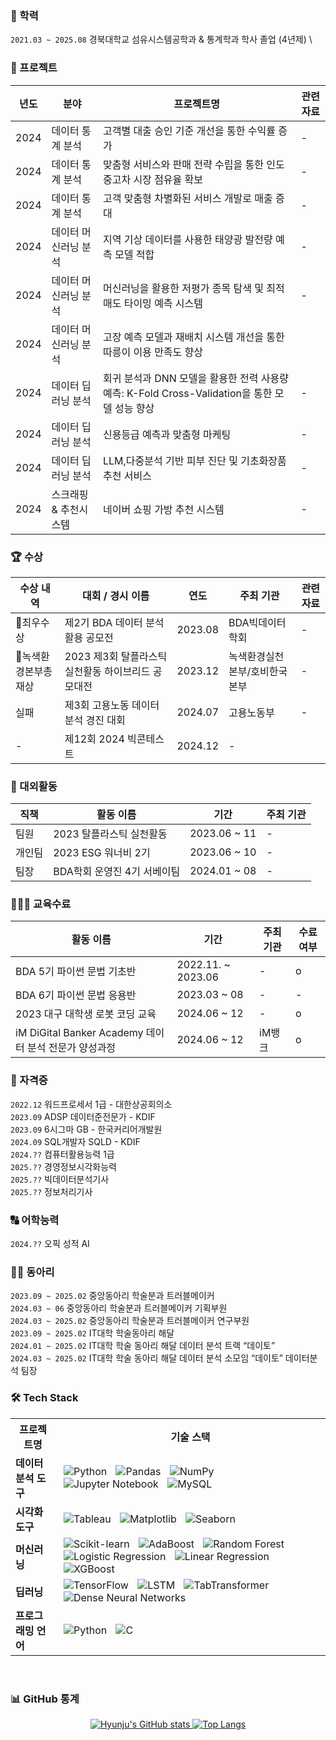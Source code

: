 ### 🏫 학력
`2021.03 ~ 2025.08` 경북대학교 섬유시스템공학과 & 통계학과 학사 졸업 (4년제) \


### 🚀 프로젝트
| 년도| 분야 | 프로젝트명 | 관련자료 |
| -- | --- | ------ | ------- |
| 2024 | 데이터 통계 분석 | 고객별 대출 승인 기준 개선을 통한 수익률 증가 | - |
| 2024 | 데이터 통계 분석 | 맞춤형 서비스와 판매 전략 수립을 통한 인도 중고차 시장 점유율 확보 | - |
| 2024 | 데이터 통계 분석 | 고객 맞춤형 차별화된 서비스 개발로 매출 증대 | - |
| 2024 | 데이터 머신러닝 분석 | 지역 기상 데이터를 사용한 태양광 발전량 예측 모델 적합 | - |
| 2024 | 데이터 머신러닝 분석 | 머신러닝을 활용한 저평가 종목 탐색 및 최적 매도 타이밍 예측 시스템 | - |
| 2024 | 데이터 머신러닝 분석 | 고장 예측 모델과 재배치 시스템 개선을 통한 따릉이 이용 만족도 향상 | |
| 2024 | 데이터 딥러닝 분석 | 회귀 분석과 DNN 모델을 활용한 전력 사용량 예측: K-Fold Cross-Validation을 통한 모델 성능 향상 | - |
| 2024 | 데이터 딥러닝 분석 | 신용등급 예측과 맞춤형 마케팅 | - |
| 2024 | 데이터 딥러닝 분석 | LLM,다중분석 기반 피부 진단 및 기초화장품 추천 서비스 | - |
| 2024 | 스크래핑 & 추천시스템 | 네이버 쇼핑 가방 추천 시스템 | - |


### 🏆 수상
| 수상 내역          | 대회 / 경시 이름                             | 연도    | 주최 기관                 | 관련자료 |
| ------------------ | -------------------------------------------- | ------- | ------------------------- | - |
| 🥇최우수상         | 제2기 BDA 데이터 분석 활용 공모전             | 2023.08 | BDA빅데이터학회           | - |
| 🥇녹색환경본부총재상 | 2023 제3회 탈플라스틱 실천활동 하이브리드 공모대전 | 2023.12 | 녹색환경실천본부/호비한국본부 | - |
| 실패 | 제3회 고용노동 데이터 분석 경진 대회 | 2024.07 | 고용노동부 | - |
| - | 제12회 2024 빅콘테스트 | 2024.12 | - |


### 💼 대외활동
| 직책 | 활동 이름 | 기간 | 주최 기관 |
| ---- | ----------------------- | ----------- | ------ |
| 팀원 | 2023 탈플라스틱 실천활동 | 2023.06 ~ 11 | - |
| 개인팀 | 2023 ESG 워너비 2기 | 2023.06 ~ 10 | - |
| 팀장 | BDA학회 운영진 4기 서베이팀 | 2024.01 ~ 08 | - |


### 👩🏻‍🏫 교육수료
| 활동 이름 | 기간 | 주최 기관 | 수료 여부 |
| ------------------------- | ------------------- | ---- | ---------- |
| BDA 5기 파이썬 문법 기초반 | 2022.11. ~ 2023.06 | - | o |
| BDA 6기 파이썬 문법 응용반 | 2023.03 ~ 08 |- | - |
| 2023 대구 대학생 로봇 코딩 교육 | 2024.06 ~ 12 | - | o |
| iM DiGital Banker Academy 데이터 분석 전문가 양성과정 | 2024.06 ~ 12 | iM뱅크 | o |

### 📜 자격증
`2022.12` 워드프로세서 1급 - 대한상공회의소 \
`2023.09` ADSP 데이터준전문가 - KDIF \
`2023.09` 6시그마 GB - 한국커리어개발원 \
`2024.09` SQL개발자 SQLD - KDIF\
`2024.??` 컴퓨터활용능력 1급 \
`2025.??` 경영정보시각화능력 \
`2025.??` 빅데이터분석기사 \
`2025.??` 정보처리기사 


### 🔠 어학능력
`2024.??` 오픽 성적 AI 


### 🤲🏻 동아리
`2023.09 ~ 2025.02` 중앙동아리 학술분과 트러블메이커 \
`2024.03 ~ 06` 중앙동아리 학술분과 트러블메이커 기획부원\
`2024.03 ~ 2025.02` 중앙동아리 학술분과 트러블메이커 연구부원\
`2023.09 ~ 2025.02` IT대학 학술동아리 해달 \
`2024.01 ~ 2025.02` IT대학 학술 동아리 해달 데이터 분석 트랙 “데이토” \
`2024.03 ~ 2025.02` IT대학 학술 동아리 해달 데이터 분석 소모임 “데이토” 데이터분석 팀장


### 🛠️ Tech Stack

<table>
  <tr>
    <th>프로젝트명</th>
    <th>기술 스택</th>
  </tr>
  <tr>
    <td><strong>데이터 분석 도구</strong></td>
    <td>
      <img src="https://img.shields.io/badge/Python-3776AB?style=for-the-badge&logo=Python&logoColor=white" alt="Python" style="margin: 0 5px;">
      <img src="https://img.shields.io/badge/Pandas-150458?style=for-the-badge&logo=Pandas&logoColor=white" alt="Pandas" style="margin: 0 5px;">
      <img src="https://img.shields.io/badge/NumPy-013243?style=for-the-badge&logo=NumPy&logoColor=white" alt="NumPy" style="margin: 0 5px;">
      <img src="https://img.shields.io/badge/Jupyter%20Notebook-F37626?style=for-the-badge&logo=Jupyter&logoColor=white" alt="Jupyter Notebook" style="margin: 0 5px;">
      <img src="https://img.shields.io/badge/MySQL-00007A?style=for-the-badge&logo=MySQL&logoColor=white" alt="MySQL" style="margin: 0 5px;">
    </td>
  
  <tr>
    <td><strong>시각화 도구</strong></td>
    <td>
      <img src="https://img.shields.io/badge/Tableau-E97627?style=for-the-badge&logo=Tableau&logoColor=white" alt="Tableau" style="margin: 0 5px;">
      <img src="https://img.shields.io/badge/Matplotlib-003B57?style=for-the-badge&logo=Matplotlib&logoColor=white" alt="Matplotlib" style="margin: 0 5px;">
      <img src="https://img.shields.io/badge/Seaborn-008080?style=for-the-badge&logo=Seaborn&logoColor=white" alt="Seaborn" style="margin: 0 5px;">
    </td>
  </tr>
  <tr>
    <td><strong>머신러닝</strong></td>
    <td>
      <img src="https://img.shields.io/badge/Scikit--learn-F7931E?style=for-the-badge&logo=Scikit-learn&logoColor=white" alt="Scikit-learn" style="margin: 0 5px;">
      <img src="https://img.shields.io/badge/AdaBoost-FFB600?style=for-the-badge&logo=undefined&logoColor=white" alt="AdaBoost" style="margin: 0 5px;">
      <img src="https://img.shields.io/badge/Random%20Forest-00A859?style=for-the-badge&logo=undefined&logoColor=white" alt="Random Forest" style="margin: 0 5px;">
      <img src="https://img.shields.io/badge/Logistic%20Regression-0072CE?style=for-the-badge&logo=undefined&logoColor=white" alt="Logistic Regression" style="margin: 0 5px;">
      <img src="https://img.shields.io/badge/Linear%20Regression-0072CE?style=for-the-badge&logo=undefined&logoColor=white" alt="Linear Regression" style="margin: 0 5px;">
      <img src="https://img.shields.io/badge/XGBoost-FF9900?style=for-the-badge&logo=XGBoost&logoColor=white" alt="XGBoost" style="margin: 0 5px;">
    </td>
  </tr>
  <tr>
    <td><strong>딥러닝</strong></td>
    <td>
      <img src="https://img.shields.io/badge/TensorFlow-FF6F00?style=for-the-badge&logo=TensorFlow&logoColor=white" alt="TensorFlow" style="margin: 0 5px;">
      <img src="https://img.shields.io/badge/LSTM-FF6F00?style=for-the-badge&logo=undefined&logoColor=white" alt="LSTM" style="margin: 0 5px;">
      <img src="https://img.shields.io/badge/TabTransformer-8C8C8C?style=for-the-badge&logo=undefined&logoColor=white" alt="TabTransformer" style="margin: 0 5px;">
      <img src="https://img.shields.io/badge/Dense%20Neural%20Networks-0072CE?style=for-the-badge&logo=undefined&logoColor=white" alt="Dense Neural Networks" style="margin: 0 5px;">
    </td>
  </tr>
  <tr>
    <td><strong>프로그래밍 언어</strong></td>
    <td>
      <img src="https://img.shields.io/badge/Python-3776AB?style=for-the-badge&logo=Python&logoColor=white" alt="Python" style="margin: 0 5px;">
      <img src="https://img.shields.io/badge/C-00599C?style=for-the-badge&logo=C&logoColor=white" alt="C" style="margin: 0 5px;">
    </td>
  </tr>
</table>

 <br>

 ### 📊 GitHub 통계

<p align="center">
  <a href="https://github.com/hamboong">
    <img src="https://github-readme-stats.vercel.app/api?username=hamboong&theme=solarized-light&show_icons=true&hide=contribs,prs&cache_seconds=1800" alt="Hyunju's GitHub stats" />
  </a>
  <a href="https://github.com/hamboong">
    <img src="https://github-readme-stats.vercel.app/api/top-langs/?username=hamboong&layout=compact&theme=solarized-light" alt="Top Langs" />
  </a>
</p>
 <br>



